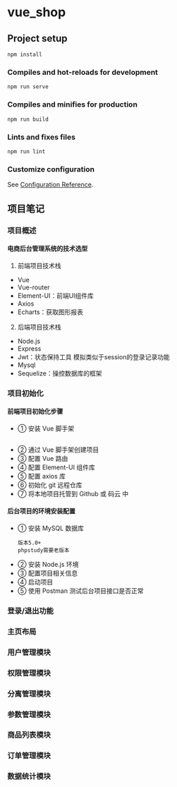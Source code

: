 # vue_shop

## Project setup
```
npm install
```

### Compiles and hot-reloads for development
```
npm run serve
```

### Compiles and minifies for production
```
npm run build
```

### Lints and fixes files
```
npm run lint
```

### Customize configuration
See [Configuration Reference](https://cli.vuejs.org/config/).

## 项目笔记
### 项目概述
#### 电商后台管理系统的技术选型
1. 前端项目技术栈
- Vue
- Vue-router
- Element-UI：前端UI组件库
- Axios 
- Echarts：获取图形报表
2. 后端项目技术栈
- Node.js
- Express
- Jwt：状态保持工具 模拟类似于session的登录记录功能
- Mysql
- Sequelize：操控数据库的框架
### 项目初始化 
#### 前端项目初始化步骤
- ① 安装 Vue 脚手架
    ```

- ② 通过 Vue 脚手架创建项目
- ③ 配置 Vue 路由
- ④ 配置 Element-UI 组件库
- ⑤ 配置 axios 库
- ⑥ 初始化 git 远程仓库
- ⑦ 将本地项目托管到 Github 或 码云 中
#### 后台项目的环境安装配置
- ① 安装 MySQL 数据库
    ```
    版本5.0+
    phpstudy需要老版本
- ② 安装 Node.js 环境
- ③ 配置项目相关信息
- ④ 启动项目
- ⑤ 使用 Postman 测试后台项目接口是否正常
### 登录/退出功能 
### 主页布局 
### 用户管理模块 
### 权限管理模块 
### 分离管理模块 
### 参数管理模块 
### 商品列表模块 
### 订单管理模块 
### 数据统计模块